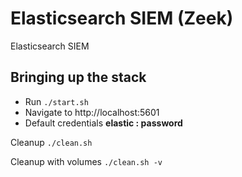 # Elasticsearch SIEM (Zeek)
Elasticsearch SIEM

## Bringing up the stack

- Run `./start.sh`  
- Navigate to http://localhost:5601
- Default credentials **elastic : password**  


Cleanup `./clean.sh`

Cleanup with volumes `./clean.sh -v`
